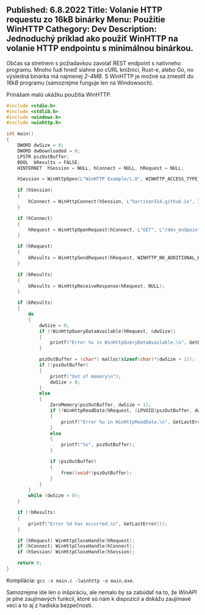 Published: 6.8.2022
Title: Volanie HTTP requestu zo 16kB binárky
Menu: Použitie WinHTTP
Cathegory: Dev
Description: Jednoduchý príklad ako použiť WinHTTP na volanie HTTP endpointu s minimálnou binárkou.
---
Občas sa stretnem s požiadavkou zavolať REST endpoint s natívneho programu. Mnoho ľudí hneď siahne po cURL knižnici, Rust-e, alebo Go, no výsledná binárka má najmenej _2-4MB_. S WinHTTP je možné sa zmestiť do _16kB_ programu (samozrejme funguje len na Windowsoch).

Prinášam malú ukážku použitia WinHTTP.

```c
#include <stdio.h>
#include <stdlib.h>
#include <windows.h>
#include <winhttp.h>

int main()
{
    DWORD dwSize = 0;
    DWORD dwDownloaded = 0;
    LPSTR pszOutBuffer;
    BOOL  bResults = FALSE;
    HINTERNET  hSession = NULL, hConnect = NULL, hRequest = NULL;

    hSession = WinHttpOpen(L"WinHTTP Example/1.0", WINHTTP_ACCESS_TYPE_DEFAULT_PROXY, WINHTTP_NO_PROXY_NAME, WINHTTP_NO_PROXY_BYPASS, 0);

    if (hSession)
    {
        hConnect = WinHttpConnect(hSession, L"harrison314.github.io", INTERNET_DEFAULT_HTTPS_PORT, 0);
    }

    if (hConnect)
    {
        hRequest = WinHttpOpenRequest(hConnect, L"GET", L"/dev_endpoints/simple.json", NULL, WINHTTP_NO_REFERER, WINHTTP_DEFAULT_ACCEPT_TYPES, WINHTTP_FLAG_SECURE);
    }

    if (hRequest)
    {
        bResults = WinHttpSendRequest(hRequest, WINHTTP_NO_ADDITIONAL_HEADERS, 0, WINHTTP_NO_REQUEST_DATA, 0, 0, 0);
    }

    if (bResults)
    {
        bResults = WinHttpReceiveResponse(hRequest, NULL);
    }

    if (bResults)
    {
        do
        {
            dwSize = 0;
            if (!WinHttpQueryDataAvailable(hRequest, &dwSize))
            {
                printf("Error %u in WinHttpQueryDataAvailable.\n", GetLastError());
            }

            pszOutBuffer = (char*) malloc(sizeof(char)*(dwSize + 1));
            if (!pszOutBuffer)
            {
                printf("Out of memory\n");
                dwSize = 0;
            }
            else
            {
                ZeroMemory(pszOutBuffer, dwSize + 1);
                if (!WinHttpReadData(hRequest, (LPVOID)pszOutBuffer, dwSize, &dwDownloaded))
                {
                    printf("Error %u in WinHttpReadData.\n", GetLastError());
                }
                else
                {
                    printf("%s", pszOutBuffer);
                }

                if (pszOutBuffer)
                {
                    free((void*)pszOutBuffer);
                }
            }
        }
        while (dwSize > 0);
    }

    if (!bResults)
    {
        printf("Error %d has occurred.\n", GetLastError());
    }

    if (hRequest) WinHttpCloseHandle(hRequest);
    if (hConnect) WinHttpCloseHandle(hConnect);
    if (hSession) WinHttpCloseHandle(hSession);

    return 0;
}
```

Kompilácia: `gcc -s main.c -lwinhttp -o main.exe`.

Samozrejme ide len o inšpiráciu, ale nemalo by sa zabúdať na to, že _WinAPI_ je plné zaujímavých funkcií, ktoré sú nám k dispozícii a dokážu zaujímavé veci a to aj z hadiska bezpečnosti.
